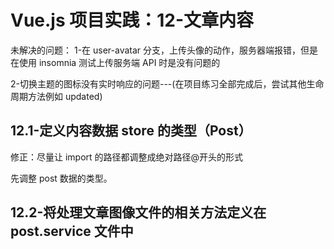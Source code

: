 # Vue.js 项目实践：12-文章内容

未解决的问题：
1-在 user-avatar 分支，上传头像的动作，服务器端报错，但是在使用 insomnia 测试上传服务端 API 时是没有问题的

2-切换主题的图标没有实时响应的问题---(在项目练习全部完成后，尝试其他生命周期方法例如 updated)

## 12.1-定义内容数据 store 的类型（Post）

修正：尽量让 import 的路径都调整成绝对路径@开头的形式

先调整 post 数据的类型。

## 12.2-将处理文章图像文件的相关方法定义在 post.service 文件中
